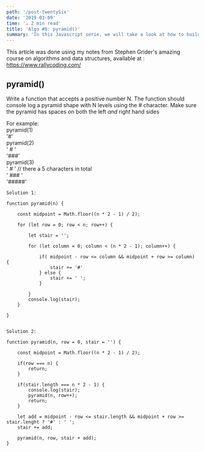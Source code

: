 ```yaml
---
path: '/post-twentySix'
date: '2019-03-09'
time: '☕️ 2 min read'
title: 'Algo #8: pyramid()'
summary: 'In this Javascript serie, we will take a look at how to build two sided steps. A pyramid !'
---
```


This article was done using my notes from Stephen Grider's amazing course on algorithms and data structures, available at : https://www.rallycoding.com/

## pyramid()

Write a function that accepts a positive number N. The function should console log a pyramid shape with N levels using the # character. Make sure the pyramid has spaces on both the left _and_ right hand sides

For example:<br>
pyramid(1)<br>
'#'<br>
pyramid(2)<br>
' # '<br>
'###'<br>
pyramid(3)<br>
' # ' // there a 5 characters in total<br>
' ### '<br>
'#####'

```
Solution 1:

function pyramid(n) {

    const midpoint = Math.floor((n * 2 - 1) / 2);

    for (let row = 0; row < n; row++) {

        let stair = '';

        for (let column = 0; column < (n * 2 - 1); column++) {

            if( midpoint - row <= column && midpoint + row >= column) {
                stair += '#'
            } else {
                stair += ' ';
            }

        }
        console.log(stair);
    }

}


```

```
Solution 2:

function pyramid(n, row = 0, stair = '') {

    const midpoint = Math.floor((n * 2 - 1) / 2);

    if(row === n) {
        return;
    }

    if(stair.length === n * 2 - 1) {
        console.log(stair);
        pyramid(n, row++);
        return;
    }

    let add = midpoint - row <= stair.length && midpoint + row >= stair.lenght ? '#' : ' ';
    stair += add;

    pyramid(n, row, stair + add);
}
```
